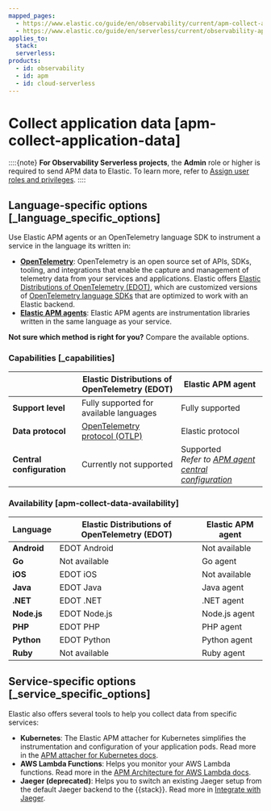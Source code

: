 ```yaml
---
mapped_pages:
  - https://www.elastic.co/guide/en/observability/current/apm-collect-application-data.html
  - https://www.elastic.co/guide/en/serverless/current/observability-apm-send-data-to-elastic.html
applies_to:
  stack:
  serverless:
products:
  - id: observability
  - id: apm
  - id: cloud-serverless
---
```


# Collect application data [apm-collect-application-data]

::::{note}
**For Observability Serverless projects**, the **Admin** role or higher is required to send APM data to Elastic. To learn more, refer to [Assign user roles and privileges](/deploy-manage/users-roles/cloud-organization/user-roles.md#general-assign-user-roles).
::::

## Language-specific options [_language_specific_options]

Use Elastic APM agents or an OpenTelemetry language SDK to instrument a service in the language its written in:

* [**OpenTelemetry**](/solutions/observability/apm/use-opentelemetry-with-apm.md): OpenTelemetry is an open source set of APIs, SDKs, tooling, and integrations that enable the capture and management of telemetry data from your services and applications. Elastic offers [Elastic Distributions of OpenTelemetry (EDOT)](opentelemetry://reference/edot-sdks/index.md), which are customized versions of [OpenTelemetry language SDKs](https://opentelemetry.io/docs/languages/) that are optimized to work with an Elastic backend.
* [**Elastic APM agents**](/solutions/observability/apm/elastic-apm-agents.md): Elastic APM agents are instrumentation libraries written in the same language as your service.


**Not sure which method is right for you?** Compare the available options.

### Capabilities [_capabilities]

|  | Elastic Distributions of OpenTelemetry (EDOT) | Elastic APM agent |
| --- | --- | --- |
| **Support level** | Fully supported for available languages | Fully supported |
| **Data protocol** | [OpenTelemetry protocol (OTLP)](https://opentelemetry.io/docs/specs/otel/protocol/) | Elastic protocol |
| **Central configuration** | Currently not supported | Supported<br>*Refer to* [*APM agent central configuration*](/solutions/observability/apm/apm-agent-central-configuration.md) |

### Availability [apm-collect-data-availability]

| Language | Elastic Distributions of OpenTelemetry (EDOT) | Elastic APM agent |
| --- | --- | --- |
| **Android** | EDOT Android | Not available |
| **Go** | Not available | Go agent |
| **iOS** | EDOT iOS  | Not available |
| **Java** | EDOT Java | Java agent |
| **.NET** | EDOT .NET | .NET agent |
| **Node.js** | EDOT Node.js | Node.js agent |
| **PHP** | EDOT PHP | PHP agent |
| **Python** | EDOT Python | Python agent |
| **Ruby** | Not available | Ruby agent |

## Service-specific options [_service_specific_options]

Elastic also offers several tools to help you collect data from specific services:

* **Kubernetes**: The Elastic APM attacher for Kubernetes simplifies the instrumentation and configuration of your application pods. Read more in the [APM attacher for Kubernetes docs](apm-k8s-attacher://reference/index.md).
* **AWS Lambda Functions**: Helps you monitor your AWS Lambda functions. Read more in the [APM Architecture for AWS Lambda docs](apm-aws-lambda://reference/index.md).
* **Jaeger (deprecated)**: Helps you to switch an existing Jaeger setup from the default Jaeger backend to the {{stack}}. Read more in [Integrate with Jaeger](/solutions/observability/apm/jaeger.md).